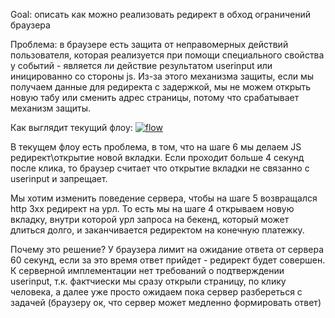 Goal: описать как можно реализовать редирект в обход ограничений браузера

Проблема: в браузере есть защита от неправомерных действий пользователя, которая реализуется при помощи специального свойства у событий - является ли действие результатом userinput или иницированно со стороны js. Из-за этого механизма защиты, если мы получаем данные для редиректа с задержкой, мы не можем открыть новую табу или сменить адрес страницы, потому что срабатывает механизм защиты.

Как выглядит текущий флоу:
[![flow](https://mermaid.ink/img/pako:eNp9Uktv2zAM_iuETi3mBHFq164OAYptKHpoUaC3whfFZhKhkejp0dQN8t9L23WwDdh8kUV-D1LkUdTUoJDC46-ItsYfWm2dMpVVMZCNZo2ussDf_YbDOFutvt0-3Uu4028IBqFVnUEb-OS0H6EMAAbORoqEW_8KG3KgDEWGKttAHZ1ju-53bZjNVjBxONug62nmT8xUwDP2Mjsij3ZSvoieOdq2MVyOrEcKCPTGUSYlk3jYoUPQHhTsyW5B1UGTTcAQhzlpIQOPNdnmHx0N5tHtEzgMUoG44EY7rMP_fC2-B_ABW9govfcJrLFWXPNYxUHpoPkM2uDfPZ_fJbiud6OWi7R4gKDWjBWJMOiM0g2P8tiTK8F9sI6Q_Nso91qJyp4Y18_1ubO1kMFFTISjuN0JuVF7z7fYNipMS3COtsoKeRTvQqZFOl_k1-UiLfMiv1kUZSI6IbNsni3LtLwui-XyKs-vTon4IGKFxbws8kHhZbiPpvxWgdzDuHrDBk7WP4fM2Xnr-pa-Kh1W4ns_aS4kzfLTJ6jV5C0?type=png)](https://mermaid.live/edit#pako:eNp9Uktv2zAM_iuETi3mBHFq164OAYptKHpoUaC3whfFZhKhkejp0dQN8t9L23WwDdh8kUV-D1LkUdTUoJDC46-ItsYfWm2dMpVVMZCNZo2ussDf_YbDOFutvt0-3Uu4028IBqFVnUEb-OS0H6EMAAbORoqEW_8KG3KgDEWGKttAHZ1ju-53bZjNVjBxONug62nmT8xUwDP2Mjsij3ZSvoieOdq2MVyOrEcKCPTGUSYlk3jYoUPQHhTsyW5B1UGTTcAQhzlpIQOPNdnmHx0N5tHtEzgMUoG44EY7rMP_fC2-B_ABW9govfcJrLFWXPNYxUHpoPkM2uDfPZ_fJbiud6OWi7R4gKDWjBWJMOiM0g2P8tiTK8F9sI6Q_Nso91qJyp4Y18_1ubO1kMFFTISjuN0JuVF7z7fYNipMS3COtsoKeRTvQqZFOl_k1-UiLfMiv1kUZSI6IbNsni3LtLwui-XyKs-vTon4IGKFxbws8kHhZbiPpvxWgdzDuHrDBk7WP4fM2Xnr-pa-Kh1W4ns_aS4kzfLTJ6jV5C0)

В текущем флоу есть проблема, в том, что на шаге 6 мы делаем JS редирект\открытие новой вкладки. Если проходит больше 4 секунд после клика, то браузер считает что открытие вкладки не связанно с userinput и запрещает.

Мы хотим изменить поведение сервера, чтобы на шаге 5 возвращался http 3xx редирект на урл. То есть мы на шаге 4 открываем новую вкладку, внутри которой урл запроса на бекенд, который может длиться долго, и заканчивается редиректом на конечную платежку.

Почему это решение? У браузера лимит на ожидание ответа от сервера 60 секунд, если за это время ответ прийдет - редирект будет совершен. К серверной имплементации нет требований о подтверждении userinput, т.к. фактчиески мы сразу открыли страницу, по клику человека, а далее уже просто ожидаем пока сервер разбереться с задачей (браузеру ок, что сервер может медленно формировать ответ)